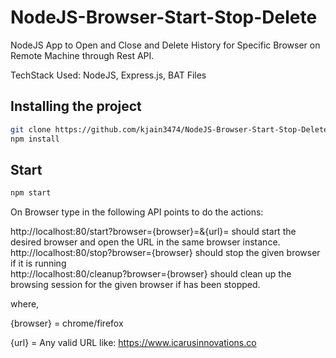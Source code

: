 # NodeJS-Browser-Start-Stop-Delete
NodeJS App to Open and Close and Delete History for Specific Browser on Remote Machine through Rest API.

TechStack Used: NodeJS, Express.js, BAT Files

## Installing the project

```bash
git clone https://github.com/kjain3474/NodeJS-Browser-Start-Stop-Delete.git
npm install
```
## Start

```bash
npm start
```

On Browser type in the following API points to do the actions:

http://localhost:80/start?browser={browser}=&{url}=<url> should start the desired browser and open the URL in the same browser instance.
<br />
http://localhost:80/stop?browser={browser} should stop the given browser if it is running
<br />
http://localhost:80/cleanup?browser={browser} should clean up the browsing session for the given browser if has been stopped.
<br />

where,

{browser} = chrome/firefox

{url} = Any valid URL like: https://www.icarusinnovations.co
